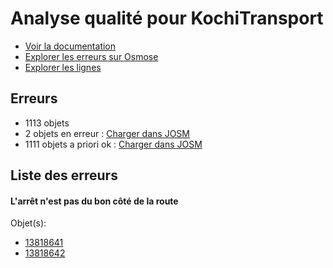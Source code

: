 # Analyse qualité pour KochiTransport
- [Voir la documentation](https://wiki.openstreetmap.org/wiki/India/Transport/Kochi)
- [Explorer les erreurs sur Osmose](http://osmose.openstreetmap.fr/en/issues/open?country=india_kerala&item=9014,1260,2140,8040)
- [Explorer les lignes](https://jungle-bus.github.io/unroll/?project=Kochi)


## Erreurs
- 1113 objets
- 2 objets en erreur : [Charger dans JOSM](http://localhost:8111/load_object?relation_members=true&objects=r13818641,r13818642)
- 1111 objets a priori ok : [Charger dans JOSM](http://localhost:8111/load_object?relation_members=true&objects=r10831465,r10831516,r10831517,r10831518,r12759113,r12759289,r13374892,r13374893,r13478965,r13489073,r13497147,r13498566,r13498742,r13498857,r13500567,r13500673,r13500936,r13510567,r13526775,r13531471,r13531919,r13531974,r13534968,r13535512,r13539090,r13544303,r13544888,r13545124,r13546166,r13546546,r13548914,r13549451,r13551368,r13551491,r13552378,r13553060,r13553068,r13553738,r13555115,r13556486,r13557270,r13561115,r13561410,r13561807,r13562297,r13562583,r13562613,r13562704,r13562782,r13563616,r13563806,r13568407,r13570055,r13570067,r13570075,r13570706,r13571046,r13571066,r13571179,r13571525,r13573162,r13574912,r13575127,r13575547,r13577501,r13586170,r13589067,r13590426,r13590488,r13594889,r13595088,r13600778,r13601640,r13606652,r13606821,r13606906,r13606972,r13609456,r13610212,r13610332,r13610565,r13610651,r13610769,r13611748,r13612020,r13612174,r13616539,r13616622,r13617326,r13617406,r13619058,r13619115,r13626159,r13626314,r13626336,r13626947,r13627018,r13627037,r13627109,r13627138,r13628936,r13629035,r13629056,r13629057,r13629058,r13629393,r13635071,r13637600,r13637925,r13638090,r13638179,r13641243,r13641520,r13641805,r13641967,r13642113,r13642226,r13642293,r13642446,r13642666,r13642737,r13644289,r13644321,r13644432,r13644659,r13644836,r13645172,r13645287,r13645363,r13645795,r13646546,r13648803,r13648844,r13649197,r13649217,r13649242,r13649914,r13653991,r13656366,r13656569,r13656692,r13656752,r13657023,r13657357,r13663933,r13667682,r13668802,r13669763,r13669818,r13669870,r13670060,r13671522,r13671533,r13671558,r13671857,r13672029,r13672401,r13672568,r13672587,r13672630,r13672764,r13673125,r13673203,r13673315,r13673318,r13673330,r13673356,r13673475,r13673497,r13674025,r13674447,r13675465,r13675601,r13675635,r13675715,r13675765,r13675842,r13675967,r13676122,r13676171,r13676349,r13676385,r13676418,r13676422,r13676487,r13676537,r13677217,r13678268,r13679145,r13679265,r13679626,r13689658,r13691656,r13718237,r13718887,r13718986,r13719331,r13724742,r13725408,r13725470,r13725518,r13749933,r13749958,r13749971,r13750047,r13750103,r13750121,r13750132,r13750190,r13750199,r13750240,r13750380,r13750469,r13750488,r13750598,r13750640,r13750694,r13754397,r13755059,r13755126,r13755241,r13755265,r13755297,r13755381,r13755423,r13758565,r13758647,r13758901,r13758931,r13761899,r13761930,r13761960,r13761992,r13762115,r13775320,r13781303,r13781430,r13781463,r13781491,r13781528,r13791383,r13791384,r13791533,r13791621,r13791696,r13791758,r13792383,r13792747,r13792775,r13792894,r13792943,r13793165,r13796243,r13810977,r13812889,r13813338,r13818643,r13825414,r13825425,r13825502,r13825517,r13825522,r13825532,r13834627,r13834680,r13834697,r13834709,r13834767,r13834780,r13834820,r13834840,r13834852,r13835426,r13835478,r13835644,r13835657,r13837312,r13837374,r13837511,r13837569,r13837630,r13837791,r13837821,r13838046,r13838061,r13838092,r13838211,r13838258,r13838449,r13838501,r13838567,r13838750,r13838881,r13838898,r13839195,r13839224,r13839959,r13840066,r13840073,r13840084,r13840178,r13840234,r13840281,r13840365,r13847529,r13850236,r13850732,r13874627,r13874633,r13874700,r13874701,r13874787,r13874795,r13874803,r13874892,r13874910,r13874972,r13874992,r13875009,r13875069,r13875116,r13875148,r13876531,r13876545,r13876572,r13876608,r13876614,r13876620,r13876626,r13876636,r13876652,r13876655,r13876681,r13876761,r13876773,r13876836,r13876839,r13876847,r13876859,r13876903,r13876930,r13880472,r13880518,r13880777,r13880914,r13880993,r13881199,r13881291,r13881313,r13881342,r13881364,r13881373,r13881389,r13881486,r13881505,r13881512,r13881577,r13881584,r13881608,r13881616,r13881662,r13881684,r13881708,r13881745,r13881798,r13881820,r13881825,r13881885,r13881908,r13881936,r13882036,r13882058,r13882166,r13882191,r13884598,r3093531,r10403637,r10519399,r10523910,r10523911,r10524079,r10524080,r10524210,r10524211,r10525435,r10525436,r10528761,r10528762,r10592287,r10592288,r12376660,r12376735,r12740709,r12759262,r13478964,r13479120,r13489072,r13489398,r13497146,r13497384,r13498564,r13498565,r13498740,r13498741,r13498855,r13498856,r13500566,r13500672,r13500934,r13500935,r13510566,r13526773,r13526774,r13531007,r13531469,r13531470,r13531917,r13531918,r13531972,r13531973,r13534966,r13535510,r13535511,r13538006,r13539088,r13539089,r13544301,r13544302,r13544886,r13544887,r13545122,r13545123,r13546062,r13546063,r13546164,r13546165,r13546544,r13546545,r13548912,r13548913,r13549125,r13549449,r13549450,r13551366,r13551367,r13551489,r13551490,r13552376,r13552377,r13553058,r13553059,r13553066,r13553067,r13553736,r13553737,r13555113,r13555114,r13556484,r13556485,r13557268,r13557269,r13561113,r13561114,r13561408,r13561409,r13561805,r13561806,r13562295,r13562296,r13562581,r13562582,r13562611,r13562612,r13562702,r13562703,r13562780,r13562781,r13563614,r13563615,r13563804,r13563805,r13568405,r13568406,r13570053,r13570054,r13570065,r13570066,r13570073,r13570074,r13570704,r13570705,r13571044,r13571045,r13571064,r13571065,r13571177,r13571178,r13571523,r13571524,r13573159,r13573160,r13574910,r13574911,r13575125,r13575126,r13575545,r13575546,r13577499,r13577500,r13586168,r13586169,r13589064,r13589065,r13590424,r13590425,r13590486,r13590487,r13594887,r13594888,r13595086,r13595087,r13600776,r13600777,r13601638,r13601639,r13606650,r13606651,r13606819,r13606820,r13606904,r13606905,r13606970,r13606971,r13609454,r13609455,r13610210,r13610211,r13610330,r13610331,r13610563,r13610564,r13610649,r13610650,r13610767,r13610768,r13611747,r13612018,r13612019,r13612172,r13612173,r13616537,r13616538,r13616620,r13616621,r13617324,r13617325,r13617404,r13617405,r13619056,r13619057,r13619113,r13619114,r13626157,r13626158,r13626312,r13626313,r13626334,r13626335,r13626945,r13626946,r13627016,r13627017,r13627035,r13627036,r13627107,r13627108,r13627136,r13627137,r13628934,r13628935,r13629033,r13629034,r13629054,r13629055,r13629391,r13629392,r13635069,r13635070,r13637598,r13637599,r13637923,r13637924,r13638088,r13638089,r13638177,r13638178,r13641241,r13641242,r13641518,r13641519,r13641803,r13641804,r13641965,r13641966,r13642111,r13642112,r13642224,r13642225,r13642291,r13642292,r13642444,r13642445,r13642664,r13642665,r13642735,r13642736,r13644287,r13644288,r13644319,r13644320,r13644430,r13644431,r13644657,r13644658,r13644834,r13644835,r13645170,r13645171,r13645285,r13645286,r13645361,r13645362,r13645793,r13645794,r13646544,r13646545,r13648801,r13648802,r13648842,r13648843,r13649195,r13649196,r13649215,r13649216,r13649240,r13649241,r13649912,r13649913,r13653989,r13653990,r13656364,r13656365,r13656567,r13656568,r13656690,r13656691,r13656750,r13656751,r13657021,r13657022,r13657355,r13657356,r13663931,r13663932,r13667680,r13667681,r13668800,r13668801,r13669761,r13669762,r13669816,r13669817,r13669868,r13669869,r13670058,r13670059,r13671520,r13671521,r13671531,r13671532,r13671556,r13671557,r13671855,r13671856,r13672027,r13672028,r13672399,r13672400,r13672566,r13672567,r13672585,r13672586,r13672628,r13672629,r13672762,r13672763,r13673123,r13673124,r13673201,r13673202,r13673313,r13673314,r13673316,r13673317,r13673328,r13673329,r13673354,r13673355,r13673473,r13673474,r13673495,r13673496,r13674023,r13674024,r13674445,r13674446,r13675464,r13675599,r13675600,r13675633,r13675634,r13675713,r13675714,r13675763,r13675764,r13675840,r13675841,r13675965,r13675966,r13676120,r13676121,r13676169,r13676170,r13676347,r13676348,r13676383,r13676384,r13676416,r13676417,r13676420,r13676421,r13676485,r13676486,r13676535,r13676536,r13677215,r13677216,r13678266,r13678267,r13679143,r13679144,r13679263,r13679264,r13679624,r13679625,r13689656,r13689657,r13691654,r13691655,r13718235,r13718236,r13718885,r13718886,r13718984,r13718985,r13719329,r13719330,r13724740,r13724741,r13725406,r13725407,r13725468,r13725469,r13725516,r13725517,r13749931,r13749932,r13749956,r13749957,r13749969,r13749970,r13750045,r13750046,r13750101,r13750102,r13750119,r13750120,r13750130,r13750131,r13750188,r13750189,r13750197,r13750198,r13750238,r13750239,r13750379,r13750468,r13750486,r13750487,r13750597,r13750638,r13750639,r13750692,r13750693,r13754395,r13754396,r13755057,r13755058,r13755124,r13755125,r13755240,r13755263,r13755264,r13755295,r13755296,r13755380,r13755421,r13755422,r13758563,r13758564,r13758645,r13758646,r13758899,r13758900,r13758929,r13758930,r13761897,r13761898,r13761928,r13761929,r13761958,r13761959,r13761990,r13761991,r13762113,r13762114,r13775318,r13775319,r13781301,r13781302,r13781429,r13781462,r13781489,r13781490,r13781527,r13791379,r13791380,r13791381,r13791382,r13791531,r13791532,r13791619,r13791620,r13791694,r13791695,r13791756,r13791757,r13792382,r13792745,r13792746,r13792774,r13792892,r13792893,r13792941,r13792942,r13793163,r13793164,r13796241,r13796242,r13810975,r13810976,r13812887,r13812888,r13813336,r13813337,r13825412,r13825413,r13825423,r13825424,r13825500,r13825501,r13825515,r13825516,r13825520,r13825521,r13825530,r13825531,r13834625,r13834626,r13834678,r13834679,r13834695,r13834696,r13834707,r13834708,r13834765,r13834766,r13834778,r13834779,r13834818,r13834819,r13834838,r13834839,r13834850,r13834851,r13835424,r13835425,r13835476,r13835477,r13835642,r13835643,r13835655,r13835656,r13837310,r13837311,r13837372,r13837373,r13837509,r13837510,r13837567,r13837568,r13837628,r13837629,r13837789,r13837790,r13837819,r13837820,r13838044,r13838045,r13838059,r13838060,r13838090,r13838091,r13838207,r13838208,r13838256,r13838257,r13838416,r13838417,r13838499,r13838500,r13838565,r13838566,r13838748,r13838749,r13838879,r13838880,r13838896,r13838897,r13839193,r13839194,r13839222,r13839223,r13839957,r13839958,r13840064,r13840065,r13840071,r13840072,r13840082,r13840083,r13840176,r13840177,r13840232,r13840233,r13840279,r13840280,r13840363,r13840364,r13847527,r13847528,r13850234,r13850235,r13850730,r13850731,r13874625,r13874626,r13874631,r13874632,r13874696,r13874697,r13874698,r13874699,r13874785,r13874786,r13874793,r13874794,r13874801,r13874802,r13874890,r13874891,r13874908,r13874909,r13874970,r13874971,r13874990,r13874991,r13875007,r13875008,r13875067,r13875068,r13875114,r13875115,r13875146,r13875147,r13876529,r13876530,r13876543,r13876544,r13876570,r13876571,r13876606,r13876607,r13876612,r13876613,r13876618,r13876619,r13876624,r13876625,r13876634,r13876635,r13876650,r13876651,r13876653,r13876654,r13876679,r13876680,r13876759,r13876760,r13876771,r13876772,r13876834,r13876835,r13876837,r13876838,r13876845,r13876846,r13876857,r13876858,r13876901,r13876902,r13876928,r13876929,r13876966,r13880470,r13880471,r13880516,r13880517,r13880775,r13880776,r13880912,r13880913,r13880991,r13880992,r13881197,r13881198,r13881289,r13881290,r13881311,r13881312,r13881340,r13881341,r13881362,r13881363,r13881371,r13881372,r13881387,r13881388,r13881484,r13881485,r13881503,r13881504,r13881510,r13881511,r13881575,r13881576,r13881582,r13881583,r13881606,r13881607,r13881614,r13881615,r13881660,r13881661,r13881682,r13881683,r13881706,r13881707,r13881743,r13881744,r13881796,r13881797,r13881818,r13881819,r13881823,r13881824,r13881883,r13881884,r13881906,r13881907,r13881935,r13882034,r13882035,r13882056,r13882057,r13882164,r13882165,r13882189,r13882190,r13884596,r13884597)

## Liste des erreurs

#### L'arrêt n'est pas du bon côté de la route



Objet(s):

- [13818641](http://localhost:8111/load_object?relation_members=true&objects=r13818641)
- [13818642](http://localhost:8111/load_object?relation_members=true&objects=r13818642)

    
